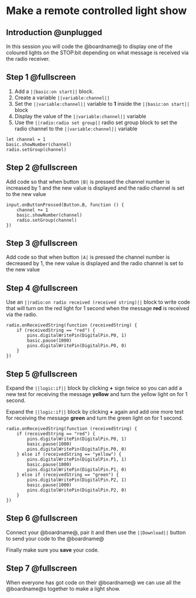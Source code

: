  # Make a remote controlled light show

## Introduction @unplugged

In this session you will code the @boardname@ to display one of the coloured lights on the STOP:bit depending on what message is received via the radio receiver.

## Step 1 @fullscreen

1. Add a ``||basic:on start||`` block.
2. Create a variable ``||variable:channel||``
3. Set the ``||variable:channel||`` variable to **1** inside the ``||basic:on start||`` block
4. Display the value of the ``||variable:channel||`` variable
5. Use the ``||radio:radio set group||`` radio set group block to set the radio channel to the ``||variable:channel||`` variable

```blocks
let channel = 1
basic.showNumber(channel)
radio.setGroup(channel)
```

## Step 2 @fullscreen

Add code so that when button ``|B|`` is pressed the channel number is increased by 1 and the new value is displayed and the radio channel is set to the new value

```blocks
input.onButtonPressed(Button.B, function () {
    channel += 1
    basic.showNumber(channel)
    radio.setGroup(channel)
})
```
## Step 3 @fullscreen

Add code so that when button ``|A|`` is pressed the channel number is decreased by 1, the new value is displayed and the radio channel is set to the new value

## Step 4 @fullscreen

Use an ``||radio:on radio received (received string)||`` block to write code that will turn on the red light for 1 second when the message **red** is received via the radio.

```blocks
radio.onReceivedString(function (receivedString) {
    if (receivedString == "red") {
        pins.digitalWritePin(DigitalPin.P0, 1)
        basic.pause(1000)
        pins.digitalWritePin(DigitalPin.P0, 0)
    }
})
```

## Step 5 @fullscreen

Expand the ``||logic:if||`` block by clicking  **+** sign twice so you can add a new test for receiving the message **yellow** and turn the yellow light on for 1 second.

Expand the ``||logic:if||`` block by clicking  **+** again and add one more test for receiving the message **green** and turn the green light on for 1 second.

```blocks
radio.onReceivedString(function (receivedString) {
    if (receivedString == "red") {
        pins.digitalWritePin(DigitalPin.P0, 1)
        basic.pause(1000)
        pins.digitalWritePin(DigitalPin.P0, 0)
    } else if (receivedString == "yellow") {
        pins.digitalWritePin(DigitalPin.P1, 1)
        basic.pause(1000)
        pins.digitalWritePin(DigitalPin.P1, 0)
    } else if (receivedString == "green") {
        pins.digitalWritePin(DigitalPin.P2, 1)
        basic.pause(1000)
        pins.digitalWritePin(DigitalPin.P2, 0)
    }
})
```

## Step 6 @fullscreen

Connect your @boardname@, pair it and then use the ``||Download||`` button to send your code to the @boardname@

Finally make sure you **save** your code.

## Step 7 @fullscreen

When everyone has got code on their @boardname@ we can use all the @boardname@s together to make a light show.
